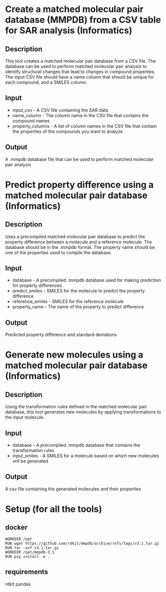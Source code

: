 # Create a matched molecular pair database (MMPDB) from a CSV table for SAR analysis (Informatics)

## Description
This tool creates a matched molecular pair database from a CSV file. The database can be used to perform matched molecular pair analysis to identify structural changes that lead to changes in compound properties. The input CSV file should have a name column that should be unique for each compound, and a SMILES column.

## Input
* input_csv - A CSV file containing the SAR data
* name_column - The column name in the CSV file that contains the compound names
* property_columns - A list of column names in the CSV file that contain the properties of the compounds you want to analyze

## Output
 A .mmpdb database file that can be used to perform matched molecular pair analysis


# Predict property difference using a matched molecular pair database (Informatics)

## Description
Uses a precompiled matched molecular pair database to predict the property difference between a molecule and a reference molecule. The database should be in the .mmpdb format. The property name should be one of the properties used to compile the database. 

## Input
* database - A precompiled .mmpdb database used for making prediction for property differences
* predict_smiles - SMILES for the molecule to predict the property difference
* reference_smiles - SMILES for the reference molecule
* property_name - The name of the property to predict difference

## Output
 Predicted property difference and standard deviations



# Generate new molecules using a matched molecular pair database (Informatics)
## Description
Using the transformation rules defined in the matched molecular pair database, this tool generates new molecules by applying transformations to the input molecule. 

## Input
* database - A precompiled .mmpdb database that contains the transformation rules
* input_smiles - A SMILES for a molecule based on which new molecules will be generated

## Output
 A csv file containing the generated molecules and their properties


# Setup (for all the tools)
## docker
```
WORKDIR /opt
RUN wget https://github.com/rdkit/mmpdb/archive/refs/tags/v3.1.tar.gz
RUN tar -xvf v3.1.tar.gz
WORKDIR /opt/mmpdb-3.1
RUN pip install -e .
```

## requirements
rdkit
pandas